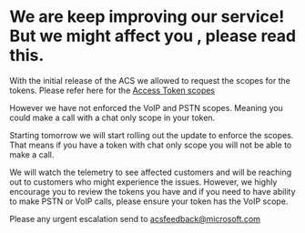 # We are keep improving our service! But we might affect you , please read this.
With the initial release of the ACS we allowed to request the scopes for the tokens. Please refer here for the [Access Token scopes](https://docs.microsoft.com/en-us/azure/communication-services/quickstarts/access-tokens?pivots=programming-language-javascript)

However we have not enforced the VoIP and PSTN scopes. Meaning you could make a call with  a chat only scope in your token.

Starting tomorrow we will start rolling out the update to enforce the scopes. That means if you have a token with chat only scope you will not be able to make a call.

We will watch the telemetry to see affected customers and will be reaching out to customers who might experience the issues. However, we highly encourage you to review the tokens you have and if you need to have ability to make PSTN or VoIP calls, please ensure your token has the VoIP scope. 

Please any urgent escalation send to acsfeedback@microsoft.com
